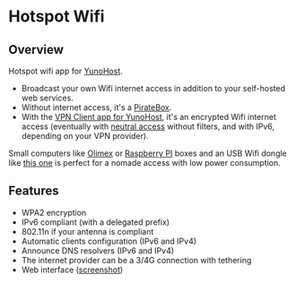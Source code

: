 # Hotspot Wifi
## Overview

Hotspot wifi app for [YunoHost](http://yunohost.org/).

* Broadcast your own Wifi internet access in addition to your self-hosted web services.
* Without internet access, it's a [PirateBox](https://en.wikipedia.org/wiki/PirateBox).
* With the [VPN Client app for YunoHost](https://github.com/jvaubourg/vpnclient_ynh), it's an encrypted Wifi internet access (eventually with [neutral access](https://en.wikipedia.org/wiki/Net_neutrality) without filters, and with IPv6, depending on your VPN provider).

Small computers like [Olimex](https://www.olimex.com) or [Raspberry PI](http://www.raspberrypi.org/) boxes and an USB Wifi dongle like [this one](https://www.olimex.com/Products/USB-Modules/MOD-WIFI-R5370-ANT/) is perfect for a nomade access with low power consumption.

## Features

* WPA2 encryption
* IPv6 compliant (with a delegated prefix)
* 802.11n if your antenna is compliant
* Automatic clients configuration (IPv6 and IPv4)
* Announce DNS resolvers (IPv6 and IPv4)
* The internet provider can be a 3/4G connection with tethering
* Web interface ([screenshot](https://raw.githubusercontent.com/jvaubourg/hotspot_ynh/master/screenshot.png))
